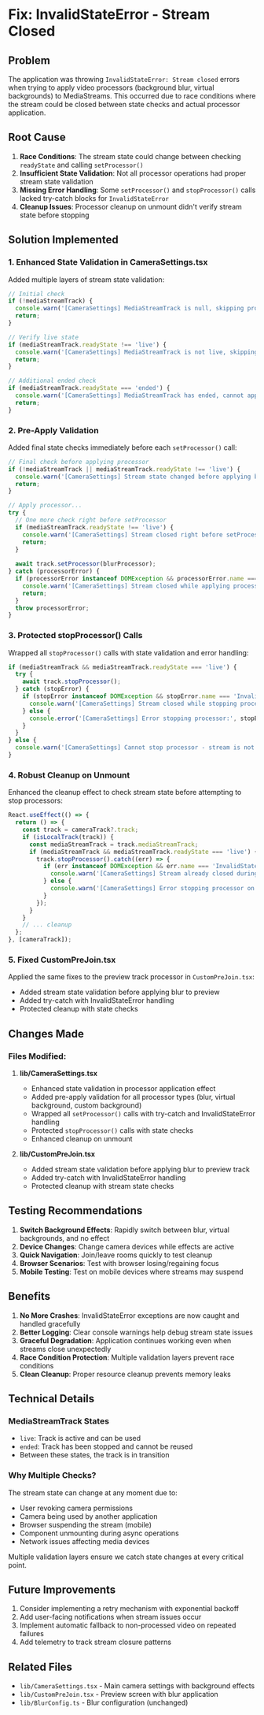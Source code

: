 # Fix: InvalidStateError - Stream Closed

## Problem
The application was throwing `InvalidStateError: Stream closed` errors when trying to apply video processors (background blur, virtual backgrounds) to MediaStreams. This occurred due to race conditions where the stream could be closed between state checks and actual processor application.

## Root Cause
1. **Race Conditions**: The stream state could change between checking `readyState` and calling `setProcessor()`
2. **Insufficient State Validation**: Not all processor operations had proper stream state validation
3. **Missing Error Handling**: Some `setProcessor()` and `stopProcessor()` calls lacked try-catch blocks for `InvalidStateError`
4. **Cleanup Issues**: Processor cleanup on unmount didn't verify stream state before stopping

## Solution Implemented

### 1. Enhanced State Validation in CameraSettings.tsx

Added multiple layers of stream state validation:

```typescript
// Initial check
if (!mediaStreamTrack) {
  console.warn('[CameraSettings] MediaStreamTrack is null, skipping processor update');
  return;
}

// Verify live state
if (mediaStreamTrack.readyState !== 'live') {
  console.warn('[CameraSettings] MediaStreamTrack is not live, skipping processor update');
  return;
}

// Additional ended check
if (mediaStreamTrack.readyState === 'ended') {
  console.warn('[CameraSettings] MediaStreamTrack has ended, cannot apply processor');
  return;
}
```

### 2. Pre-Apply Validation

Added final state checks immediately before each `setProcessor()` call:

```typescript
// Final check before applying processor
if (!mediaStreamTrack || mediaStreamTrack.readyState !== 'live') {
  console.warn('[CameraSettings] Stream state changed before applying blur, aborting');
  return;
}

// Apply processor...
try {
  // One more check right before setProcessor
  if (mediaStreamTrack.readyState !== 'live') {
    console.warn('[CameraSettings] Stream closed right before setProcessor, aborting');
    return;
  }
  
  await track.setProcessor(blurProcessor);
} catch (processorError) {
  if (processorError instanceof DOMException && processorError.name === 'InvalidStateError') {
    console.warn('[CameraSettings] Stream closed while applying processor:', processorError.message);
    return;
  }
  throw processorError;
}
```

### 3. Protected stopProcessor() Calls

Wrapped all `stopProcessor()` calls with state validation and error handling:

```typescript
if (mediaStreamTrack && mediaStreamTrack.readyState === 'live') {
  try {
    await track.stopProcessor();
  } catch (stopError) {
    if (stopError instanceof DOMException && stopError.name === 'InvalidStateError') {
      console.warn('[CameraSettings] Stream closed while stopping processor:', stopError.message);
    } else {
      console.error('[CameraSettings] Error stopping processor:', stopError);
    }
  }
} else {
  console.warn('[CameraSettings] Cannot stop processor - stream is not live');
}
```

### 4. Robust Cleanup on Unmount

Enhanced the cleanup effect to check stream state before attempting to stop processors:

```typescript
React.useEffect(() => {
  return () => {
    const track = cameraTrack?.track;
    if (isLocalTrack(track)) {
      const mediaStreamTrack = track.mediaStreamTrack;
      if (mediaStreamTrack && mediaStreamTrack.readyState === 'live') {
        track.stopProcessor().catch((err) => {
          if (err instanceof DOMException && err.name === 'InvalidStateError') {
            console.warn('[CameraSettings] Stream already closed during cleanup');
          } else {
            console.warn('[CameraSettings] Error stopping processor on cleanup:', err);
          }
        });
      }
    }
    // ... cleanup
  };
}, [cameraTrack]);
```

### 5. Fixed CustomPreJoin.tsx

Applied the same fixes to the preview track processor in `CustomPreJoin.tsx`:
- Added stream state validation before applying blur to preview
- Added try-catch with InvalidStateError handling
- Protected cleanup with state checks

## Changes Made

### Files Modified:
1. **lib/CameraSettings.tsx**
   - Enhanced state validation in processor application effect
   - Added pre-apply validation for all processor types (blur, virtual background, custom background)
   - Wrapped all `setProcessor()` calls with try-catch and InvalidStateError handling
   - Protected `stopProcessor()` calls with state checks
   - Enhanced cleanup on unmount

2. **lib/CustomPreJoin.tsx**
   - Added stream state validation before applying blur to preview track
   - Added try-catch with InvalidStateError handling
   - Protected cleanup with stream state checks

## Testing Recommendations

1. **Switch Background Effects**: Rapidly switch between blur, virtual backgrounds, and no effect
2. **Device Changes**: Change camera devices while effects are active
3. **Quick Navigation**: Join/leave rooms quickly to test cleanup
4. **Browser Scenarios**: Test with browser losing/regaining focus
5. **Mobile Testing**: Test on mobile devices where streams may suspend

## Benefits

1. **No More Crashes**: InvalidStateError exceptions are now caught and handled gracefully
2. **Better Logging**: Clear console warnings help debug stream state issues
3. **Graceful Degradation**: Application continues working even when streams close unexpectedly
4. **Race Condition Protection**: Multiple validation layers prevent race conditions
5. **Clean Cleanup**: Proper resource cleanup prevents memory leaks

## Technical Details

### MediaStreamTrack States
- `live`: Track is active and can be used
- `ended`: Track has been stopped and cannot be reused
- Between these states, the track is in transition

### Why Multiple Checks?
The stream state can change at any moment due to:
- User revoking camera permissions
- Camera being used by another application
- Browser suspending the stream (mobile)
- Component unmounting during async operations
- Network issues affecting media devices

Multiple validation layers ensure we catch state changes at every critical point.

## Future Improvements

1. Consider implementing a retry mechanism with exponential backoff
2. Add user-facing notifications when stream issues occur
3. Implement automatic fallback to non-processed video on repeated failures
4. Add telemetry to track stream closure patterns

## Related Files
- `lib/CameraSettings.tsx` - Main camera settings with background effects
- `lib/CustomPreJoin.tsx` - Preview screen with blur application
- `lib/BlurConfig.ts` - Blur configuration (unchanged)


